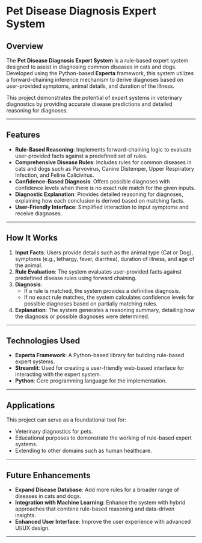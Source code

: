# Pet Disease Diagnosis Expert System

## Overview

The **Pet Disease Diagnosis Expert System** is a rule-based expert system designed to assist in diagnosing common diseases in cats and dogs. Developed using the Python-based **Experta** framework, this system utilizes a forward-chaining inference mechanism to derive diagnoses based on user-provided symptoms, animal details, and duration of the illness.

This project demonstrates the potential of expert systems in veterinary diagnostics by providing accurate disease predictions and detailed reasoning for diagnoses.

---

## Features

- **Rule-Based Reasoning**: Implements forward-chaining logic to evaluate user-provided facts against a predefined set of rules.
- **Comprehensive Disease Rules**: Includes rules for common diseases in cats and dogs such as Parvovirus, Canine Distemper, Upper Respiratory Infection, and Feline Calicivirus.
- **Confidence-Based Diagnosis**: Offers possible diagnoses with confidence levels when there is no exact rule match for the given inputs.
- **Diagnostic Explanation**: Provides detailed reasoning for diagnoses, explaining how each conclusion is derived based on matching facts.
- **User-Friendly Interface**: Simplified interaction to input symptoms and receive diagnoses.

---

## How It Works

1. **Input Facts**: Users provide details such as the animal type (Cat or Dog), symptoms (e.g., lethargy, fever, diarrhea), duration of illness, and age of the animal.
2. **Rule Evaluation**: The system evaluates user-provided facts against predefined disease rules using forward chaining.
3. **Diagnosis**:
   - If a rule is matched, the system provides a definitive diagnosis.
   - If no exact rule matches, the system calculates confidence levels for possible diagnoses based on partially matching rules.
4. **Explanation**: The system generates a reasoning summary, detailing how the diagnosis or possible diagnoses were determined.

---

## Technologies Used

- **Experta Framework**: A Python-based library for building rule-based expert systems.
- **Streamlit**: Used for creating a user-friendly web-based interface for interacting with the expert system.
- **Python**: Core programming language for the implementation.

---

## Applications

This project can serve as a foundational tool for:
- Veterinary diagnostics for pets.
- Educational purposes to demonstrate the working of rule-based expert systems.
- Extending to other domains such as human healthcare.

---

## Future Enhancements

- **Expand Disease Database**: Add more rules for a broader range of diseases in cats and dogs.
- **Integration with Machine Learning**: Enhance the system with hybrid approaches that combine rule-based reasoning and data-driven insights.
- **Enhanced User Interface**: Improve the user experience with advanced UI/UX design.

---
